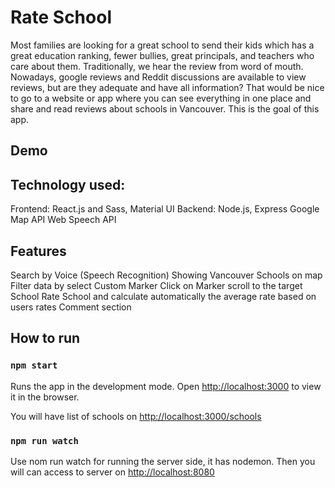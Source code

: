 
# Rate School

Most families are looking for a great school to send their kids which has a great education ranking, fewer bullies, great principals, and teachers who care about them. 
Traditionally, we hear the review from word of mouth. Nowadays, google reviews and Reddit discussions are available to view reviews, but are they adequate and have all information? 
That would be nice to go to a website or app where you can see everything in one place and share and read reviews about schools in Vancouver. This is the goal of this app.



## Demo




## Technology used:
Frontend: React.js and Sass, Material UI 
Backend: Node.js, Express
Google Map API
Web Speech API
## Features
Search by Voice (Speech Recognition)
Showing Vancouver Schools on map
Filter data by select
Custom Marker
Click on Marker scroll to the target School
Rate School and calculate automatically the average rate based on users rates
Comment section

## How to run
### `npm start`

Runs the app in the development mode.
Open [http://localhost:3000](http://localhost:3000) to view it in the browser.

You will have list of schools on [http://localhost:3000/schools](http://localhost:3000/schools)

### `npm run watch`
Use nom run watch for running the server side, it has nodemon.
Then you will can access to server on [http://localhost:8080](http://localhost:8080) 


